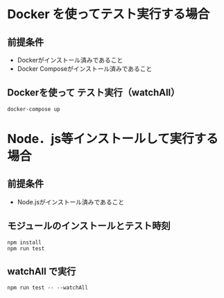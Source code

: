 # Docker を使ってテスト実行する場合
## 前提条件

* Dockerがインストール済みであること
* Docker Composeがインストール済みであること

## Dockerを使って テスト実行（watchAll）

```
docker-compose up
```


# Node．js等インストールして実行する場合

## 前提条件

* Node.jsがインストール済みであること


## モジュールのインストールとテスト時刻

```
npm install
npm run test
```

## watchAll で実行

```
npm run test -- --watchAll
```

